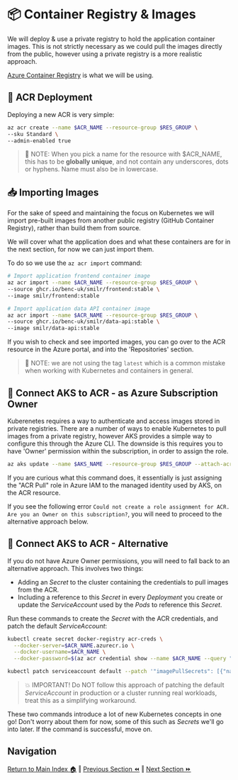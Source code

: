 # 📦 Container Registry & Images

We will deploy & use a private registry to hold the application container images. This is not strictly
necessary as we could pull the images directly from the public, however using a private registry is
a more realistic approach.

[Azure Container Registry](https://docs.microsoft.com/azure/container-registry/) is what we will be
using.

## 🚀 ACR Deployment

Deploying a new ACR is very simple:

```bash
az acr create --name $ACR_NAME --resource-group $RES_GROUP \
--sku Standard \
--admin-enabled true
```

> 📝 NOTE: When you pick a name for the resource with $ACR_NAME, this has to be **globally unique**, and not contain any underscores, dots or hyphens.
> Name must also be in lowercase.

## 📥 Importing Images

For the sake of speed and maintaining the focus on Kubernetes we will import pre-built images from another public registry (GitHub Container Registry), rather than build them from source.

We will cover what the application does and what these containers are for in the next section, for
now we can just import them.

To do so we use the `az acr import` command:

```bash
# Import application frontend container image
az acr import --name $ACR_NAME --resource-group $RES_GROUP \
--source ghcr.io/benc-uk/smilr/frontend:stable \
--image smilr/frontend:stable

# Import application data API container image
az acr import --name $ACR_NAME --resource-group $RES_GROUP \
--source ghcr.io/benc-uk/smilr/data-api:stable \
--image smilr/data-api:stable
```

If you wish to check and see imported images, you can go over to the ACR resource in the Azure portal, and into the 'Repositories' section.

> 📝 NOTE: we are not using the tag `latest` which is a common mistake when working with Kubernetes
> and containers in general.

## 🔌 Connect AKS to ACR - as Azure Subscription Owner

Kuberenetes requires a way to authenticate and access images stored in private registries.
There are a number of ways to enable Kubernetes to pull images from a private registry, however AKS provides a simple way to configure this through the Azure CLI.
The downside is this requires you to have 'Owner' permission within the subscription, in order to assign the role.

```bash
az aks update --name $AKS_NAME --resource-group $RES_GROUP --attach-acr $ACR_NAME
```

If you are curious what this command does, it essentially is just assigning the "ACR Pull" role in Azure IAM to the managed identity used by AKS, on the ACR resource.

If you see the following error `Could not create a role assignment for ACR. Are you an Owner on this subscription?`, you will need to proceed to the alternative approach below.

## 🔌 Connect AKS to ACR - Alternative

If you do not have Azure Owner permissions, you will need to fall back to an alternative approach.
This involves two things:

- Adding an _Secret_ to the cluster containing the credentials to pull images from the ACR.
- Including a reference to this _Secret_ in every _Deployment_ you create or update the _ServiceAccount_
  used by the _Pods_ to reference this _Secret_.

Run these commands to create the _Secret_ with the ACR credentials, and patch the default _ServiceAccount_:

```bash
kubectl create secret docker-registry acr-creds \
  --docker-server=$ACR_NAME.azurecr.io \
  --docker-username=$ACR_NAME \
  --docker-password=$(az acr credential show --name $ACR_NAME --query "passwords[0].value" -o tsv)

kubectl patch serviceaccount default --patch '"imagePullSecrets": [{"name": "acr-creds" }]'
```

> 💥 IMPORTANT! Do NOT follow this approach of patching the default _ServiceAccount_ in production or a cluster running real workloads, treat this as a simplifying workaround.

These two commands introduce a lot of new Kubernetes concepts in one go! Don't worry about them for
now, some of this such as _Secrets_ we'll go into later. If the command is successful, move on.

## Navigation

[Return to Main Index 🏠](../readme.md) ‖
[Previous Section ⏪](../01-cluster/readme.md) ‖ [Next Section ⏩](../03-the-application/readme.md)
